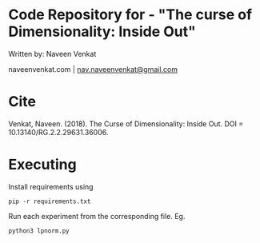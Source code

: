 # Code Repository for - "The curse of Dimensionality: Inside Out"
Written by: Naveen Venkat

naveenvenkat.com | nav.naveenvenkat@gmail.com

# Cite
Venkat, Naveen. (2018). The Curse of Dimensionality: Inside Out. DOI = 10.13140/RG.2.2.29631.36006.

# Executing
Install requirements using 

    pip -r requirements.txt

Run each experiment from the corresponding file. Eg.

    python3 lpnorm.py
